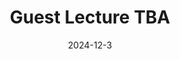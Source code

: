 ---
layout: lecture
published: true
number: 26
date: 2024-12-3
presented_by: Guest
title: "Guest Lecture TBA"
files:
  slides:
  pdf_slides:
  code:
  code_html:
  notebook:
  notes:
  additional_files:
    - name: A link
      link:
      target: #or leave empty
recording:
---